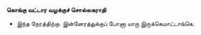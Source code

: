 **கொங்கு வட்டார வழக்குச் சொல்லகராதி**
- இந்த நேரத்திற்கு. இன்னேரத்துக்குப் போனா யாரு இருக்கெமாட்டாங்கெ.

